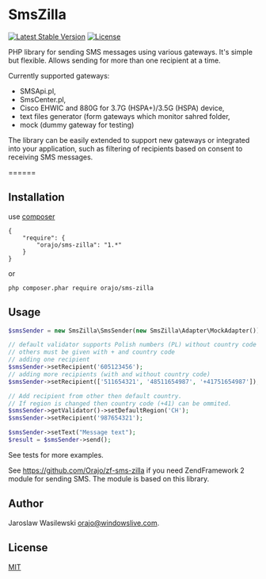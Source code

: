 # SmsZilla

[![Latest Stable Version](https://img.shields.io/packagist/v/orajo/sms-zilla.svg?style=flat-square)](https://packagist.org/packages/orajo/sms-zilla)
[![License](http://img.shields.io/badge/license-MIT-red.svg?style=flat-square)](https://packagist.org/packages/orajo/sms-zilla)

PHP library for sending SMS messages using various gateways. It's simple but flexible. Allows sending for more than one recipient at a time.

Currently supported gateways:
* SMSApi.pl,
* SmsCenter.pl,
* Cisco EHWIC and 880G for 3.7G (HSPA+)/3.5G (HSPA) device,
* text files generator (form gateways which monitor sahred folder,
* mock (dummy gateway for testing)

The library can be easily extended to support new gateways or integrated into your application, such as filtering of recipients based on consent to receiving SMS messages.

======

Installation
------------

use [composer](http://getcomposer.org/)

    {
        "require": {
            "orajo/sms-zilla": "1.*"
        }
    }

or

    php composer.phar require orajo/sms-zilla

Usage
------------

```php
$smsSender = new SmsZilla\SmsSender(new SmsZilla\Adapter\MockAdapter());

// default validator supports Polish numbers (PL) without country code
// others must be given with + and country code
// adding one recipient
$smsSender->setRecipient('605123456');
// adding more recipients (with and without country code)
$smsSender->setRecipient(['511654321', '48511654987', '+41751654987']);

// Add recipient from other then default country.
// If region is changed then country code (+41) can be ommited.
$smsSender->getValidator()->setDefaultRegion('CH');
$smsSender->setRecipient('987654321');

$smsSender->setText("Message text");
$result = $smsSender->send();
```

See tests for more examples.

See https://github.com/Orajo/zf-sms-zilla if you need ZendFramework 2 module for sending SMS. The module is based on this library. 

Author
------

Jaroslaw Wasilewski <orajo@windowslive.com>.

License
-------

[MIT](http://opensource.org/licenses/MIT)
